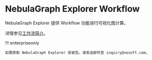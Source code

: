 # NebulaGraph Explorer Workflow

NebulaGraph Explorer 提供 Workflow 功能进行可视化图计算。

详情参见[工作流简介](../nebula-explorer/workflow/workflows.md)。

!!! enterpriseonly

    如需获取 NebulaGraph Explorer 安装包，请发送邮件至 inquiry@vesoft.com。
